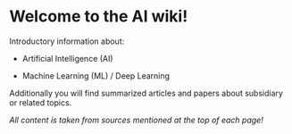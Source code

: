 # Welcome to the AI wiki! #

Introductory information about:

- Artificial Intelligence (AI)

- Machine Learning (ML) / Deep Learning

Additionally you will find summarized articles and papers about subsidiary or related topics.

_All content is taken from sources mentioned at the top of each page!_
